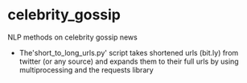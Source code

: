 # celebrity_gossip
NLP methods on celebrity gossip news


- The'short_to_long_urls.py' script takes shortened urls (bit.ly) from twitter (or any source) and expands them to their full urls by using multiprocessing and the requests library
